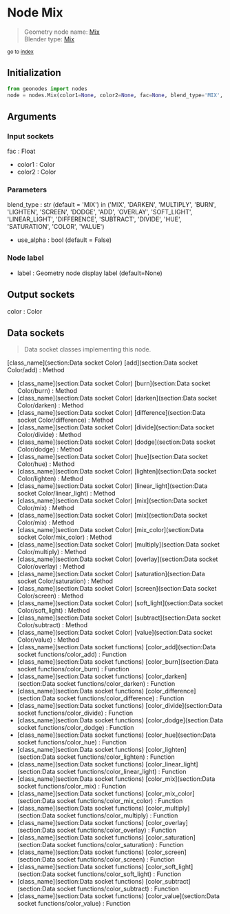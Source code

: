 
# Node Mix

> Geometry node name: [Mix](https://docs.blender.org/manual/en/latest/modeling/geometry_nodes/material/mix.html)<br>
  Blender type: [Mix](https://docs.blender.org/api/current/bpy.types.ShaderNodeMixRGB.html)
  
<sub>go to [index](/docs/index.md)</sub>

## Initialization

```python
from geonodes import nodes
node = nodes.Mix(color1=None, color2=None, fac=None, blend_type='MIX', use_alpha=False, label=None)
```



## Arguments


### Input sockets

fac : Float
- color1 : Color
- color2 : Color

### Parameters

blend_type : str (default = 'MIX') in ('MIX', 'DARKEN', 'MULTIPLY', 'BURN', 'LIGHTEN', 'SCREEN', 'DODGE', 'ADD', 'OVERLAY', 'SOFT_LIGHT', 'LINEAR_LIGHT', 'DIFFERENCE', 'SUBTRACT', 'DIVIDE', 'HUE', 'SATURATION', 'COLOR', 'VALUE')
- use_alpha : bool (default = False)

### Node label

- label : Geometry node display label (default=None)

## Output sockets

color : Color

## Data sockets

> Data socket classes implementing this node.
  
[class_name](section:Data socket Color) [add](section:Data socket Color/add) : Method
- [class_name](section:Data socket Color) [burn](section:Data socket Color/burn) : Method
- [class_name](section:Data socket Color) [darken](section:Data socket Color/darken) : Method
- [class_name](section:Data socket Color) [difference](section:Data socket Color/difference) : Method
- [class_name](section:Data socket Color) [divide](section:Data socket Color/divide) : Method
- [class_name](section:Data socket Color) [dodge](section:Data socket Color/dodge) : Method
- [class_name](section:Data socket Color) [hue](section:Data socket Color/hue) : Method
- [class_name](section:Data socket Color) [lighten](section:Data socket Color/lighten) : Method
- [class_name](section:Data socket Color) [linear_light](section:Data socket Color/linear_light) : Method
- [class_name](section:Data socket Color) [mix](section:Data socket Color/mix) : Method
- [class_name](section:Data socket Color) [mix](section:Data socket Color/mix) : Method
- [class_name](section:Data socket Color) [mix_color](section:Data socket Color/mix_color) : Method
- [class_name](section:Data socket Color) [multiply](section:Data socket Color/multiply) : Method
- [class_name](section:Data socket Color) [overlay](section:Data socket Color/overlay) : Method
- [class_name](section:Data socket Color) [saturation](section:Data socket Color/saturation) : Method
- [class_name](section:Data socket Color) [screen](section:Data socket Color/screen) : Method
- [class_name](section:Data socket Color) [soft_light](section:Data socket Color/soft_light) : Method
- [class_name](section:Data socket Color) [subtract](section:Data socket Color/subtract) : Method
- [class_name](section:Data socket Color) [value](section:Data socket Color/value) : Method
- [class_name](section:Data socket functions) [color_add](section:Data socket functions/color_add) : Function
- [class_name](section:Data socket functions) [color_burn](section:Data socket functions/color_burn) : Function
- [class_name](section:Data socket functions) [color_darken](section:Data socket functions/color_darken) : Function
- [class_name](section:Data socket functions) [color_difference](section:Data socket functions/color_difference) : Function
- [class_name](section:Data socket functions) [color_divide](section:Data socket functions/color_divide) : Function
- [class_name](section:Data socket functions) [color_dodge](section:Data socket functions/color_dodge) : Function
- [class_name](section:Data socket functions) [color_hue](section:Data socket functions/color_hue) : Function
- [class_name](section:Data socket functions) [color_lighten](section:Data socket functions/color_lighten) : Function
- [class_name](section:Data socket functions) [color_linear_light](section:Data socket functions/color_linear_light) : Function
- [class_name](section:Data socket functions) [color_mix](section:Data socket functions/color_mix) : Function
- [class_name](section:Data socket functions) [color_mix_color](section:Data socket functions/color_mix_color) : Function
- [class_name](section:Data socket functions) [color_multiply](section:Data socket functions/color_multiply) : Function
- [class_name](section:Data socket functions) [color_overlay](section:Data socket functions/color_overlay) : Function
- [class_name](section:Data socket functions) [color_saturation](section:Data socket functions/color_saturation) : Function
- [class_name](section:Data socket functions) [color_screen](section:Data socket functions/color_screen) : Function
- [class_name](section:Data socket functions) [color_soft_light](section:Data socket functions/color_soft_light) : Function
- [class_name](section:Data socket functions) [color_subtract](section:Data socket functions/color_subtract) : Function
- [class_name](section:Data socket functions) [color_value](section:Data socket functions/color_value) : Function
  
